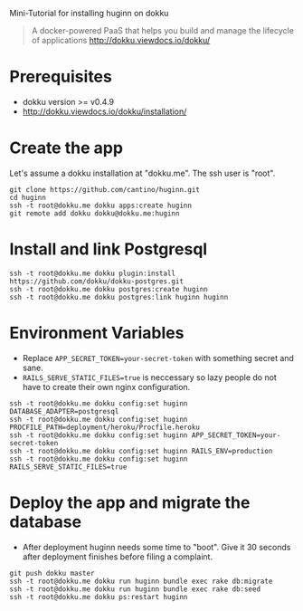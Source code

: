 Mini-Tutorial for installing huginn on dokku 

> A docker-powered PaaS that helps you build and manage the lifecycle of applications http://dokku.viewdocs.io/dokku/

# Prerequisites

* dokku version >= v0.4.9
* http://dokku.viewdocs.io/dokku/installation/

# Create the app

Let's assume a dokku installation at "dokku.me". The ssh user is "root".

```
git clone https://github.com/cantino/huginn.git
cd huginn
ssh -t root@dokku.me dokku apps:create huginn
git remote add dokku dokku@dokku.me:huginn
```


# Install and link Postgresql

```
ssh -t root@dokku.me dokku plugin:install https://github.com/dokku/dokku-postgres.git
ssh -t root@dokku.me dokku postgres:create huginn
ssh -t root@dokku.me dokku postgres:link huginn huginn
```

# Environment Variables

* Replace ```APP_SECRET_TOKEN=your-secret-token``` with something secret and sane.
* ```RAILS_SERVE_STATIC_FILES=true``` is neccessary so lazy people do not have to create their own nginx configuration.

```
ssh -t root@dokku.me dokku config:set huginn DATABASE_ADAPTER=postgresql
ssh -t root@dokku.me dokku config:set huginn PROCFILE_PATH=deployment/heroku/Procfile.heroku
ssh -t root@dokku.me dokku config:set huginn APP_SECRET_TOKEN=your-secret-token
ssh -t root@dokku.me dokku config:set huginn RAILS_ENV=production
ssh -t root@dokku.me dokku config:set huginn RAILS_SERVE_STATIC_FILES=true
```

# Deploy the app and migrate the database

* After deployment huginn needs some time to "boot". Give it 30 seconds after deployment finishes before filing a complaint.

```
git push dokku master
ssh -t root@dokku.me dokku run huginn bundle exec rake db:migrate
ssh -t root@dokku.me dokku run huginn bundle exec rake db:seed
ssh -t root@dokku.me dokku ps:restart huginn
```
